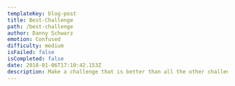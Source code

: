 ```yaml
---
templateKey: blog-post
title: Best-Challenge
path: /best-challenge
author: Danny Schwarz
emotion: Confused
difficulty: medium
isFailed: false 
isCompleted: false
date: 2018-01-06T17:10:42.153Z
description: Make a challenge that is better than all the other challenges and complete it
---
```

